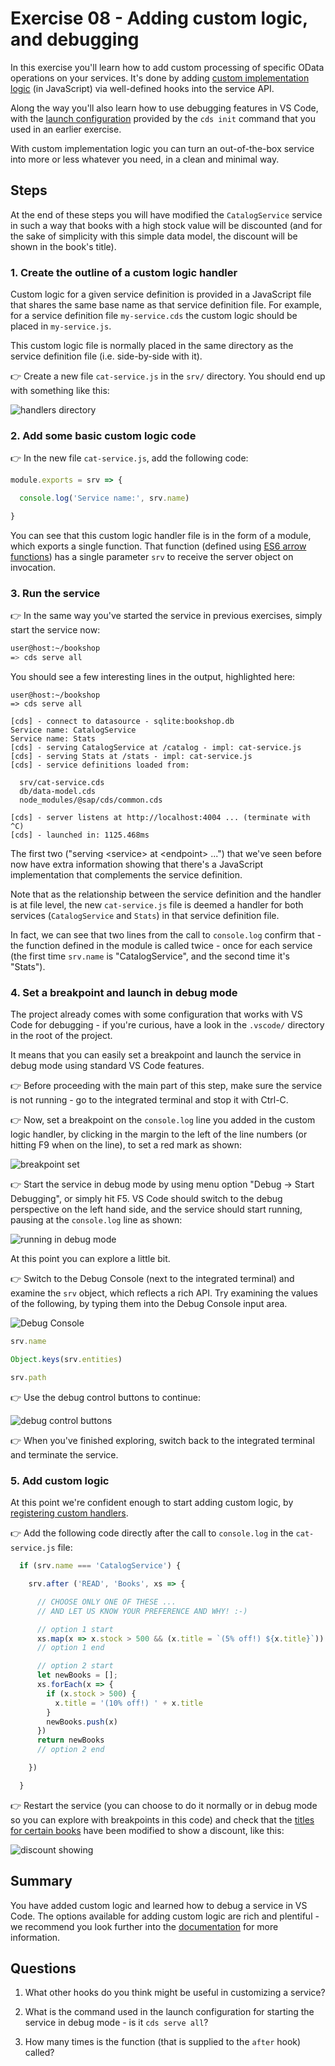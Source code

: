 # Exercise 08 - Adding custom logic, and debugging

In this exercise you'll learn how to add custom processing of specific OData operations on your services. It's done by adding [custom implementation logic](https://help.sap.com/viewer/65de2977205c403bbc107264b8eccf4b/Cloud/en-US/68af515a26d944c38d81fd92ad33681e.html) (in JavaScript) via well-defined hooks into the service API.

Along the way you'll also learn how to use debugging features in VS Code, with the [launch configuration](https://code.visualstudio.com/docs/editor/debugging#_launch-configurations) provided by the `cds init` command that you used in an earlier exercise.

With custom implementation logic you can turn an out-of-the-box service into more or less whatever you need, in a clean and minimal way.


## Steps

At the end of these steps you will have modified the `CatalogService` service in such a way that books with a high stock value will be discounted (and for the sake of simplicity with this simple data model, the discount will be shown in the book's title).


### 1. Create the outline of a custom logic handler

Custom logic for a given service definition is provided in a JavaScript file that shares the same base name as that service definition file. For example, for a service definition file `my-service.cds` the custom logic should be placed in `my-service.js`.

This custom logic file is normally placed in the same directory as the service definition file (i.e. side-by-side with it).

:point_right: Create a new file `cat-service.js` in the `srv/` directory. You should end up with something like this:

![handlers directory](handlers-dir.png)


### 2. Add some basic custom logic code

:point_right: In the new file `cat-service.js`, add the following code:

```javascript
module.exports = srv => {

  console.log('Service name:', srv.name)

}
```

You can see that this custom logic handler file is in the form of a module, which exports a single function. That function (defined using [ES6 arrow functions](https://developer.mozilla.org/en-US/docs/Web/JavaScript/Reference/Functions/Arrow_functions)) has a single parameter `srv` to receive the server object on invocation.


### 3. Run the service

:point_right: In the same way you've started the service in previous exercises, simply start the service now:

```sh
user@host:~/bookshop
=> cds serve all
```

You should see a few interesting lines in the output, highlighted here:

```
user@host:~/bookshop
=> cds serve all

[cds] - connect to datasource - sqlite:bookshop.db
Service name: CatalogService
Service name: Stats
[cds] - serving CatalogService at /catalog - impl: cat-service.js
[cds] - serving Stats at /stats - impl: cat-service.js
[cds] - service definitions loaded from:

  srv/cat-service.cds
  db/data-model.cds
  node_modules/@sap/cds/common.cds

[cds] - server listens at http://localhost:4004 ... (terminate with ^C)
[cds] - launched in: 1125.468ms
```

The first two ("serving \<service\> at \<endpoint\> ...") that we've seen before now have extra information showing that there's a JavaScript implementation that complements the service definition.

Note that as the relationship between the service definition and the handler is at file level, the new `cat-service.js` file is deemed a handler for both services (`CatalogService` and `Stats`) in that service definition file.

In fact, we can see that two lines from the call to `console.log` confirm that - the function defined in the module is called twice - once for each service (the first time `srv.name` is "CatalogService", and the second time it's "Stats").


### 4. Set a breakpoint and launch in debug mode

The project already comes with some configuration that works with VS Code for debugging - if you're curious, have a look in the `.vscode/` directory in the root of the project.

It means that you can easily set a breakpoint and launch the service in debug mode using standard VS Code features.

:point_right: Before proceeding with the main part of this step, make sure the service is not running - go to the integrated terminal and stop it with Ctrl-C.

:point_right: Now, set a breakpoint on the `console.log` line you added in the custom logic handler, by clicking in the margin to the left of the line numbers (or hitting F9 when on the line), to set a red mark as shown:

![breakpoint set](breakpoint-set.png)

:point_right: Start the service in debug mode by using menu option "Debug -> Start Debugging", or simply hit F5. VS Code should switch to the debug perspective on the left hand side, and the service should start running, pausing at the `console.log` line as shown:

![running in debug mode](running-debug.png)

At this point you can explore a little bit.

:point_right: Switch to the Debug Console (next to the integrated terminal) and examine the `srv` object, which reflects a rich API. Try examining the values of the following, by typing them into the Debug Console input area.

![Debug Console](debug-console.png)

```javascript
srv.name
```

```javascript
Object.keys(srv.entities)
```

```javascript
srv.path
```

:point_right: Use the debug control buttons to continue:

![debug control buttons](debug-buttons.png)


:point_right: When you've finished exploring, switch back to the integrated terminal and terminate the service.


### 5. Add custom logic

At this point we're confident enough to start adding custom logic, by [registering custom handlers](https://help.sap.com/viewer/65de2977205c403bbc107264b8eccf4b/Cloud/en-US/94c7b69cc4584a1a9dfd9cb2da295d5e.html).

:point_right: Add the following code directly after the call to `console.log` in the `cat-service.js` file:

```js
  if (srv.name === 'CatalogService') {

    srv.after ('READ', 'Books', xs => {

      // CHOOSE ONLY ONE OF THESE ...
      // AND LET US KNOW YOUR PREFERENCE AND WHY! :-)

      // option 1 start
      xs.map(x => x.stock > 500 && (x.title = `(5% off!) ${x.title}`))
      // option 1 end

      // option 2 start
      let newBooks = [];
      xs.forEach(x => {
        if (x.stock > 500) {
          x.title = '(10% off!) ' + x.title
        }
        newBooks.push(x)
      })
      return newBooks
      // option 2 end

    })

  }
```


:point_right: Restart the service (you can choose to do it normally or in debug mode so you can explore with breakpoints in this code) and check that the [titles for certain books](http://localhost:4004/catalog/Books) have been modified to show a discount, like this:

![discount showing](discount.png)


## Summary

You have added custom logic and learned how to debug a service in VS Code. The options available for adding custom logic are rich and plentiful - we recommend you look further into the [documentation](https://help.sap.com/viewer/65de2977205c403bbc107264b8eccf4b/Cloud/en-US/94c7b69cc4584a1a9dfd9cb2da295d5e.html) for more information.


## Questions

1. What other hooks do you think might be useful in customizing a service?

1. What is the command used in the launch configuration for starting the service in debug mode - is it `cds serve all`?

1. How many times is the function (that is supplied to the `after` hook) called?
